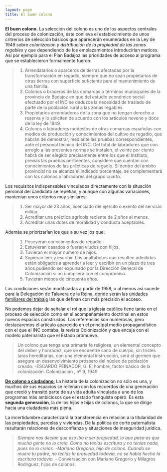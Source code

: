 ```yaml
---
layout: page
title: El buen colono
---
```


**El buen colono.** La selección del colono es uno de los aspectos centrales del proceso de colonización, éste conlleva el establecimiento de unos critrerios de selección básicos que aparecerán enumerados en la Ley de 1949 sobre *colonización y distribución de la propiedad de las zonas regables* y que dependiendo de los emplazamientos introducirían matices. Así por ejemplo para el Plan Badajoz las prioridades de acceso al programa que se establecieron formalmente fueron:

> 1. Arrendatarios o aparceros de tierras afectadas por la transformación en regadío, siempre que no sean propietarios de otras tierras con superficie suficiente para el mantenimiento de una familia.
> 2. Colonos o braceros de las comarcas o términos municipales de la provincia de Badajoz en que del estudio económico social efectuado por el INC se deduzca la necesidad de traslado de parte de la población rural a las zonas regables.
> 3. Propietarios arrendadores de la zona que no tengan derecho a reserva y lo soliciten de acuerdo con los artículos noveno y doce de la ley de 1949.
> 4. Colonos o labradores modestos de otras comarcas españolas con medios de producción y conocimientos del cultivo de regadío, que habrán de demostrar, mediante las pruebas correspondientes, ante el personal técnico del INC. Del total de labradores que con arreglo a las presentes normas se instalen, el veinte por ciento habrá de ser elegido precisamente entre los que el Instituto, previas las pruebas pertinentes, considere que cuentan con conocimientos de las prácticas de regadío. Si dentro del ámbito provincial no se alcanza el indicado porcentaje, se complementará con los colonos o labradores del grupo cuarto.


Los requisitos indispensables vinculados directamente con la situación personal del candidato se repetían, y aunque con algunas variaciones, mantenían unos criterios muy similares:


> 1. Ser mayor de 23 años, licenciado del ejército o exento del servicio militar.
> 2. Acreditar una préctica agrícola reciente de 2 años al menos.
> 3. Acreditar unas dotes de moralidad y conducta aceptables.

Además se priorizarían los que a su vez los que:

> 1. Poseyeran conocimientos de regadío.
> 2. Estuvieran casados o fueran viudos con hijos.
> 3. Tuvieran el mayor número de hijos.
> 4. Supieran leer y escribir. Los analfabetos que resulten admitidos están obligados a aprender a leer y escribir en un plazo de tres años  pudiendo ser expulsado por la Dirección General de Colonización si no cumpliera con el compromiso.
> 5. Tuvieran menos de cincuenta años.

Las condiciones serán modificadas a partir de 1958, o al menos así sucede para la Delegación de Talavera de la Reina, donde serán las [unidades familiares del trabajo](https://medialab-prado.github.io/poblados-colonizacion-colonias-penitenciarias/mujeres.html) las que definan con más precisión el acceso.

No podemos dejar de señalar el rol que la iglesia católica tiene tanto en el proceso de selección como en el acompañamiento doctrinal en estos nuevos espacios construidos.  Las referencias son numerosas, pero destacaremos el artículo aparecido en el principal medio propagandístico con el que el INC contaba, la revista Colonización y que encaja con el modelo paternalista que el Estado promueve.

>Un colono que tenga una primaria fe religiosa, un elemental concepto del deber y honradez, que se encuentre sano de cuerpo, sin tristes taras hereditarias, con una elemental instrucción, será el germen que asegure un desenvolvimiento próspero del núcleo de población creado. -ESCARDÓ PEINADOR, G. El hombre, factor básico de la colonización. Colonización , nº 9, 1949

[**De colono a ciudadano**.](https://www.google.es/url?sa=t&rct=j&q=&esrc=s&source=web&cd=1&sqi=2&ved=0ahUKEwjokZS4k8fUAhWKaFAKHXPmBrAQFggjMAA&url=http%3A%2F%2Fwww.historiaagraria.com%2Farticulo.php%3Fid%3D414%26num%3D38&usg=AFQjCNG2HwEH0n8P44311USincnM2NESKA&sig2=lEXxljiI-3AdD_Hut32ngQ&cad=rja) La historia de la colonización no sólo es una, y muchos de sus espacios se rellenan con los recuerdos de una generación que creció y transitó parte de su vida adulta vinculada a uno de los programas más ambiciosos que el estado franquista operó. Es esta **segunda generación**, la de los hijos e hijas de colonos, la que se dirige hacia una ciudadanía más plena.

La incertidumbre caracterizará la transferencia en relación a la titularidad de las propiedades, parcelas y viviendas. De la política de corte paternalista resultarán relaciones de desconfianza y situaciones de inseguridad jurídica.
>*Siempre nos decían que eso iba a ser propiedad, lo que pasa es que mucha gente no lo creía. Como no tenías escritura y no tenías nada, pues no lo creías. -Mariano Gregorio, hijo de colono. Cuando se muere tu padre, no tenías la propiedad todavía, no se había hecho la escritura todavía.* - Conversación con Mariano Gregorio y Milagros Rodríguez, hijos de colonos.
